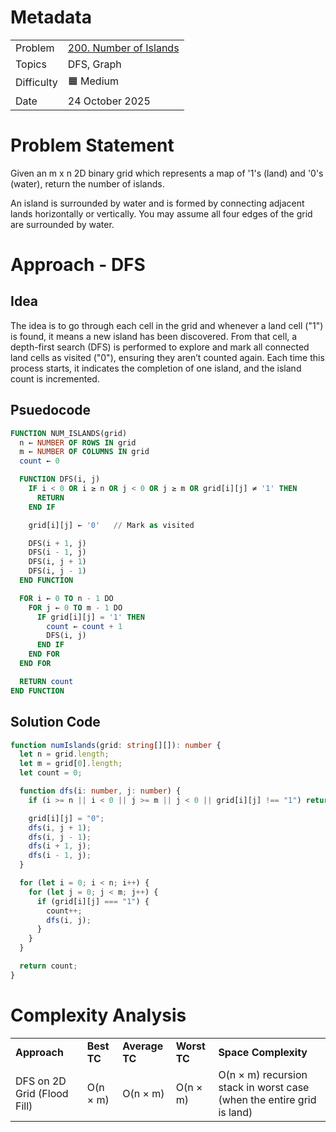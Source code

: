 # Metadata

<table>
  <tr>
   <td>Problem
   </td>
   <td><a href="https://leetcode.com/problems/number-of-islands/">200. Number of Islands</a>
   </td>
  </tr>
  <tr>
   <td>Topics
   </td>
   <td>DFS, Graph
   </td>
  </tr>
  <tr>
   <td>Difficulty
   </td>
   <td>🟧 Medium
   </td>
  </tr>
  <tr>
   <td>Date
   </td>
   <td>24 October 2025
   </td>
  </tr>
</table>

# Problem Statement

Given an m x n 2D binary grid which represents a map of '1's (land) and '0's (water), return the number of islands.

An island is surrounded by water and is formed by connecting adjacent lands horizontally or vertically. You may assume all four edges of the grid are surrounded by water.

# Approach - DFS

## Idea

The idea is to go through each cell in the grid and whenever a land cell ("1") is found, it means a new island has been discovered. From that cell, a depth-first search (DFS) is performed to explore and mark all connected land cells as visited ("0"), ensuring they aren’t counted again. Each time this process starts, it indicates the completion of one island, and the island count is incremented.

## Psuedocode

```sql
FUNCTION NUM_ISLANDS(grid)
  n ← NUMBER OF ROWS IN grid
  m ← NUMBER OF COLUMNS IN grid
  count ← 0

  FUNCTION DFS(i, j)
    IF i < 0 OR i ≥ n OR j < 0 OR j ≥ m OR grid[i][j] ≠ '1' THEN
      RETURN
    END IF

    grid[i][j] ← '0'   // Mark as visited

    DFS(i + 1, j)
    DFS(i - 1, j)
    DFS(i, j + 1)
    DFS(i, j - 1)
  END FUNCTION

  FOR i ← 0 TO n - 1 DO
    FOR j ← 0 TO m - 1 DO
      IF grid[i][j] = '1' THEN
        count ← count + 1
        DFS(i, j)
      END IF
    END FOR
  END FOR

  RETURN count
END FUNCTION
```

## Solution Code

```ts
function numIslands(grid: string[][]): number {
  let n = grid.length;
  let m = grid[0].length;
  let count = 0;

  function dfs(i: number, j: number) {
    if (i >= n || i < 0 || j >= m || j < 0 || grid[i][j] !== "1") return;

    grid[i][j] = "0";
    dfs(i, j + 1);
    dfs(i, j - 1);
    dfs(i + 1, j);
    dfs(i - 1, j);
  }

  for (let i = 0; i < n; i++) {
    for (let j = 0; j < m; j++) {
      if (grid[i][j] === "1") {
        count++;
        dfs(i, j);
      }
    }
  }

  return count;
}
```

# Complexity Analysis

<table>
  <tr>
   <td><strong>Approach</strong>
   </td>
   <td><strong>Best TC</strong>
   </td>
   <td><strong>Average TC</strong>
   </td>
   <td><strong>Worst TC</strong>
   </td>
   <td><strong>Space Complexity</strong>
   </td>
  </tr>
  <tr>
   <td>DFS on 2D Grid (Flood Fill)
   </td>
   <td>O(n × m)
   </td>
   <td>O(n × m)
   </td>
   <td>O(n × m)
   </td>
   <td>O(n × m) recursion stack in worst case (when the entire grid is land)
   </td>
  </tr>
</table>
